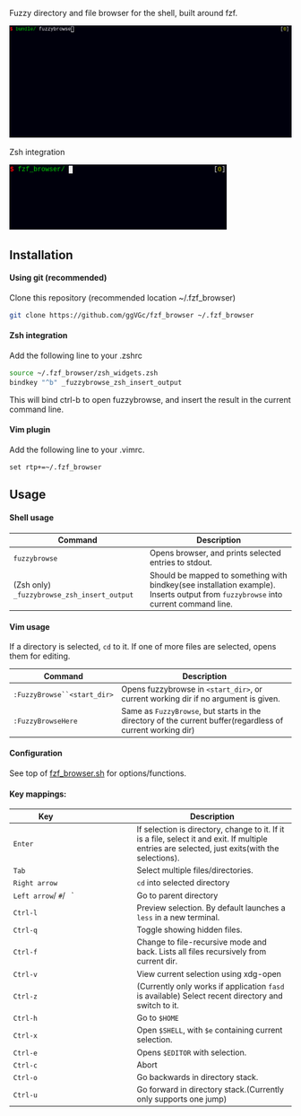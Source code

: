 
Fuzzy directory and file browser for the shell, built around fzf.

![](doc/fzfbrowcast1.gif)

Zsh integration

![](doc/zsh_example.gif)


Installation
------------

#### Using git (recommended)

Clone this repository (recommended location ~/.fzf_browser)
```sh
git clone https://github.com/ggVGc/fzf_browser ~/.fzf_browser
```

#### Zsh integration

Add the following line to your .zshrc
```sh
source ~/.fzf_browser/zsh_widgets.zsh
bindkey "^b" _fuzzybrowse_zsh_insert_output
```
This will bind ctrl-b to open fuzzybrowse, and insert the result in the current command line.


#### Vim plugin

Add the following line to your .vimrc. 
```vim
set rtp+=~/.fzf_browser
```

Usage
-----

#### Shell usage
| Command                | Description                                                      |
| -------------------------- | ---------------------------------------------------------------- |
| `fuzzybrowse`                   | Opens browser, and prints selected entries to stdout. |
| (Zsh only) `_fuzzybrowse_zsh_insert_output`| Should be mapped to something with bindkey(see installation example). Inserts output from `fuzzybrowse` into current command line. |

#### Vim usage
If a directory is selected, `cd` to it. If one of more files are selected, opens them for editing.

| Command                                | Description                                                      |
| -------------------------------------- | ---------------------------------------------------------------- |
| `:FuzzyBrowse``<start_dir>`           | Opens fuzzybrowse in `<start_dir>`, or current working dir if no argument is given. |
| `:FuzzyBrowseHere`                     | Same as `FuzzyBrowse`, but starts in the directory of the current buffer(regardless of current working dir) |



#### Configuration
See top of [fzf_browser.sh](https://github.com/ggVGc/fzf_browser/blob/master/fzf_browser.sh) for options/functions.

#### Key mappings:


|  &nbsp;&nbsp;&nbsp;&nbsp;&nbsp;&nbsp;&nbsp;&nbsp;&nbsp;&nbsp;&nbsp;&nbsp;Key&nbsp;&nbsp;&nbsp;&nbsp;&nbsp;&nbsp;&nbsp;&nbsp;&nbsp;&nbsp;&nbsp;&nbsp;&nbsp;&nbsp;&nbsp;&nbsp;&nbsp;&nbsp;&nbsp;&nbsp;&nbsp;&nbsp;&nbsp;&nbsp;&nbsp;&nbsp;&nbsp;&nbsp;&nbsp;&nbsp;&nbsp;&nbsp;&nbsp;&nbsp;&nbsp;&nbsp; | Description                                                      |
| -------------------------------------- | ---------------------------------------------------------------- |
| `Enter`                                | If selection is directory, change to it. If it is a file, select it and exit. If multiple entries are selected, just exits(with the selections).|
| `Tab`                                  | Select multiple files/directories.|
| `Right arrow`                          | `cd` into selected directory |
| `Left arrow`/ `#`/` ` `                | Go to parent directory|
| `Ctrl-l`                               | Preview selection. By default launches a `less` in a new terminal.|
| `Ctrl-q`                               | Toggle showing hidden files.|
| `Ctrl-f`                               | Change to file-recursive mode and back. Lists all files recursively from current dir.|
| `Ctrl-v`                               | View current selection using xdg-open |
| `Ctrl-z`                               | (Currently only works if application `fasd` is available) Select recent directory and switch to it. |
| `Ctrl-h`                               | Go to `$HOME`|
| `Ctrl-x`                               | Open `$SHELL`, with `$e` containing current selection.|
| `Ctrl-e`                               | Opens `$EDITOR` with selection.|
| `Ctrl-c`                               | Abort|
| `Ctrl-o`                               | Go backwards in directory stack.|
| `Ctrl-u`                               | Go forward in directory stack.(Currently only supports one jump)|

